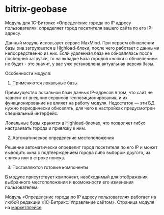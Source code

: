 # bitrix-geobase
Модуль для 1C-Битрикс «Определение города по IP адресу пользователя»: определяет город посетителя вашего сайта по его IP-адресу.

Данный модуль использует сервис MaxMind. При первом обновлении базы она загружается в Highload-блоки, после чего работает с данными непосредственно из них. Если удаленная база не обновлялась после последней загрузки, то на вкладке База городов кнопки с обновлением не будет - это значит, у вас уже установлена актуальная версия базы.

Особенности модуля:

1. Применяются локальные базы

Преимущество локальной базы данных IP-адресов в том, что сайт не зависит от внешних сервисов геопозиционирования, и их функционирование не влияет на работу модуля. Недостаток — эти БД нужно периодически обновлять, для чего в настройках предусмотрен специальный интерфейс.

Локальные базы хранятся в Highload-блоках, что позволяет гибко настраивать города и привязку к ним.

2. Автоматическое определение местоположения

Решение автоматически определит город посетителя по его IP и может выводить окна с подтверждением города либо выбором другого, из списка или в строке поиска.

3. Поставляются готовые компоненты

В модуле присутствует компонент, необходимый для отображения выбранного местоположения и возможности его изменения пользователем.

Модуль «Определение города по IP адресу пользователя» работает на любой редакции «1С-Битрикс: Управление сайтом».
Страница модуля на [маркетплейсе](https://marketplace.1c-bitrix.ru/solutions/reaspekt.geobase/).
